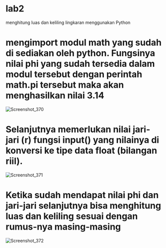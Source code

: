 # lab2
menghitung luas dan keliling lingkaran menggunakan Python

# mengimport modul math yang sudah di sediakan oleh python. Fungsinya nilai phi yang sudah tersedia dalam modul tersebut dengan perintah math.pi tersebut maka akan menghasilkan nilai 3.14

![Screenshot_370](https://user-images.githubusercontent.com/81457697/139398324-9824b973-ce26-4537-a94d-d181e675c6b8.png)

# Selanjutnya memerlukan nilai jari-jari (r)  fungsi input() yang nilainya di konversi ke tipe data float (bilangan riil).

![Screenshot_371](https://user-images.githubusercontent.com/81457697/139398702-d03a5ff1-fea2-4088-9909-6e5e02dac64f.png)

# Ketika sudah mendapat nilai phi dan jari-jari selanjutnya  bisa menghitung luas dan keliling sesuai dengan rumus-nya masing-masing 

![Screenshot_372](https://user-images.githubusercontent.com/81457697/139399169-da759eb9-657b-4163-8aa9-a5b03f73a58e.png)
